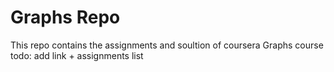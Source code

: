 # Graphs Repo

This repo contains the assignments and soultion of coursera Graphs course
todo: add link + assignments list
